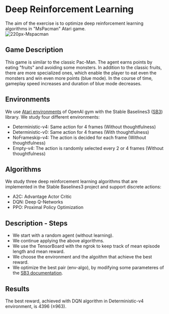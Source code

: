 # Deep Reinforcement Learning
The aim of the exercise is to optimize deep reinforcement learning algorithms in "MsPacman" Atari game.<br>
![220px-Mspacman](https://user-images.githubusercontent.com/50949470/111311155-8ae54700-8666-11eb-82b0-22a60935f21d.png)

## Game Description
This game is similar to the classic Pac-Man. The agent earns points by eating "fruits" and avoiding some monsters. 
In addition to the classic fruits, there are more specialized ones, which enable the player to eat even the monsters and win even more points (blue mode).
Ιn the course of time, gameplay speed increases and duration of blue mode decreases.

## Environments
We use [Atari environments](https://gym.openai.com/envs/#atari) of OpenAI gym with the Stable Baselines3 ([SB3](https://github.com/DLR-RM/stable-baselines3)) library.
We study four different environments:
* Deterministic-v4: Same action for 4 frames (Without thoughtfulness)
* Deterministic-v0: Same action for 4 frames (With thoughtfulness)
* NoFrameskip-v4: The action is decided for each frame (Without thoughtfulness)
* Empty-v4: The action is randomly selected every 2 or 4 frames (Without thoughtfulness)

## Algorithms
We study three deep reinforcement learning algorithms that are implemented in the Stable Baselines3 project and support discrete actions:
* A2C: Advantage Actor Critic
* DQN: Deep Q-Networks
* PPO: Proximal Policy Optimization

## Description - Steps
* We start with a random agent (without learning).
* We continue applying the above algorithms.
* We use the TensorBoard with the ngrok to keep track of mean episode length and mean reward.
* We choose the environment and the algoithm that achieve the best reward.
* We optimize the best pair (env-algo), by modifying some parameteres of the [SB3 documentation](https://stable-baselines3.readthedocs.io/en/master/modules/dqn.html).

## Results
The best reward, achieved with DQN algorithm in Deterministic-v4 environment, is 4396 (±963).
